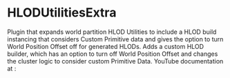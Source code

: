 # HLODUtilitiesExtra
 
Plugin that expands world partition HLOD Utilities to include a HLOD build instancing that considers Custom Primitive data and gives the option to turn World Position Offset off for generated HLODs.
Adds a custom HLOD builder, which has an option to turn off World Position Offset and changes the cluster logic to consider custom Primitive Data.
YouTube documentation at : 
